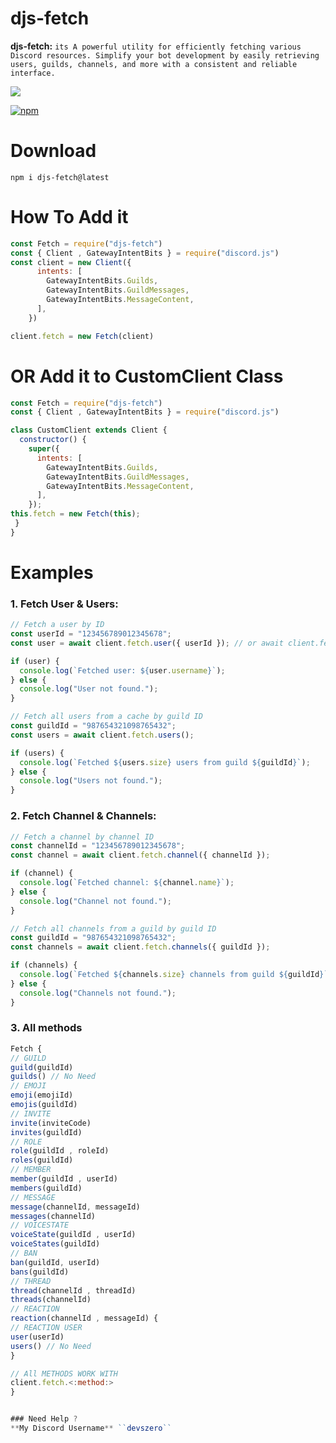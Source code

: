 # djs-fetch


**djs-fetch:** ``its A powerful utility for efficiently fetching various Discord resources. Simplify your bot development by easily retrieving users, guilds, channels, and more with a consistent and reliable interface.``

<p>
    <a href="https://www.npmjs.com/package/djs-fetch" target="_blank"><img src="https://nodei.co/npm/djs-fetch.png?downloads=true&downloadRank=true&stars=true"></a>
  </p>
<a href="https://www.npmjs.com/package/djs-fetch" target="_blank"><img alt="npm" src="https://img.shields.io/npm/dt/djs-fetch?logo=npm&style=flat-square"></a>

# Download
```
npm i djs-fetch@latest
```
# How To Add it
```js
const Fetch = require("djs-fetch")
const { Client , GatewayIntentBits } = require("discord.js")
const client = new Client({
      intents: [
        GatewayIntentBits.Guilds,
        GatewayIntentBits.GuildMessages,
        GatewayIntentBits.MessageContent,
      ],
    })

client.fetch = new Fetch(client)
```
# OR Add it to CustomClient Class
```js
const Fetch = require("djs-fetch")
const { Client , GatewayIntentBits } = require("discord.js")

class CustomClient extends Client {
  constructor() {
    super({
      intents: [
        GatewayIntentBits.Guilds,
        GatewayIntentBits.GuildMessages,
        GatewayIntentBits.MessageContent,
      ],
    });
this.fetch = new Fetch(this);
 }
}
```
# Examples

### 1. Fetch User & Users:
```js
// Fetch a user by ID
const userId = "123456789012345678";
const user = await client.fetch.user({ userId }); // or await client.fetch.user(userId)

if (user) {
  console.log(`Fetched user: ${user.username}`);
} else {
  console.log("User not found.");
}
```
```js
// Fetch all users from a cache by guild ID
const guildId = "987654321098765432";
const users = await client.fetch.users();

if (users) {
  console.log(`Fetched ${users.size} users from guild ${guildId}`);
} else {
  console.log("Users not found.");
}
```
### 2. Fetch Channel & Channels:
```js
// Fetch a channel by channel ID
const channelId = "123456789012345678";
const channel = await client.fetch.channel({ channelId });

if (channel) {
  console.log(`Fetched channel: ${channel.name}`);
} else {
  console.log("Channel not found.");
}
```
```js
// Fetch all channels from a guild by guild ID
const guildId = "987654321098765432";
const channels = await client.fetch.channels({ guildId });

if (channels) {
  console.log(`Fetched ${channels.size} channels from guild ${guildId}`);
} else {
  console.log("Channels not found.");
}
```
### 3. All methods
```js
Fetch {
// GUILD 
guild(guildId)
guilds() // No Need
// EMOJI
emoji(emojiId)
emojis(guildId)
// INVITE
invite(inviteCode)
invites(guildId)
// ROLE
role(guildId , roleId)
roles(guildId)
// MEMBER
member(guildId , userId)
members(guildId)
// MESSAGE
message(channelId, messageId)
messages(channelId)
// VOICESTATE
voiceState(guildId , userId)
voiceStates(guildId)
// BAN
ban(guildId, userId)
bans(guildId)
// THREAD
thread(channelId , threadId)
threads(channelId)
// REACTION
reaction(channelId , messageId) {
// REACTION USER
user(userId)
users() // No Need
}

// All METHODS WORK WITH
client.fetch.<:method:>
}


### Need Help ?
**My Discord Username** ``devszero``

